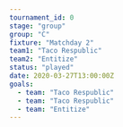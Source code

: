 ```yaml
---
tournament_id: 0
stage: "group"
group: "C"
fixture: "Matchday 2"
team1: "Taco Respublic"
team2: "Entitize"
status: "played"
date: 2020-03-27T13:00:00Z
goals:
  - team: "Taco Respublic"
  - team: "Taco Respublic"
  - team: "Entitize"
---
```

